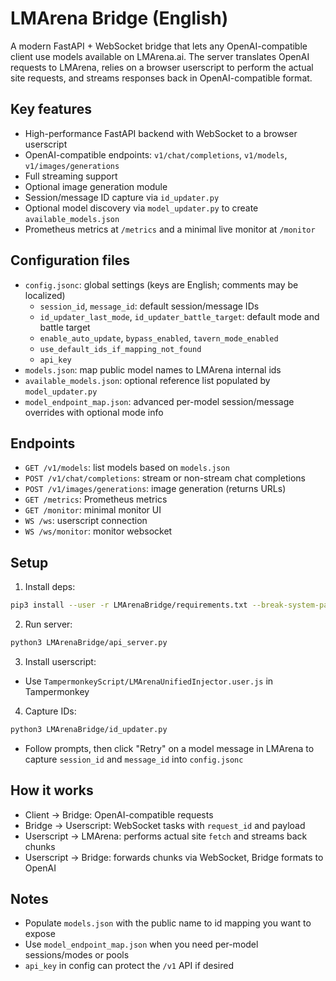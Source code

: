 # LMArena Bridge (English)

A modern FastAPI + WebSocket bridge that lets any OpenAI-compatible client use models available on LMArena.ai. The server translates OpenAI requests to LMArena, relies on a browser userscript to perform the actual site requests, and streams responses back in OpenAI-compatible format.

## Key features
- High-performance FastAPI backend with WebSocket to a browser userscript
- OpenAI-compatible endpoints: `v1/chat/completions`, `v1/models`, `v1/images/generations`
- Full streaming support
- Optional image generation module
- Session/message ID capture via `id_updater.py`
- Optional model discovery via `model_updater.py` to create `available_models.json`
- Prometheus metrics at `/metrics` and a minimal live monitor at `/monitor`

## Configuration files
- `config.jsonc`: global settings (keys are English; comments may be localized)
  - `session_id`, `message_id`: default session/message IDs
  - `id_updater_last_mode`, `id_updater_battle_target`: default mode and battle target
  - `enable_auto_update`, `bypass_enabled`, `tavern_mode_enabled`
  - `use_default_ids_if_mapping_not_found`
  - `api_key`
- `models.json`: map public model names to LMArena internal ids
- `available_models.json`: optional reference list populated by `model_updater.py`
- `model_endpoint_map.json`: advanced per-model session/message overrides with optional mode info

## Endpoints
- `GET /v1/models`: list models based on `models.json`
- `POST /v1/chat/completions`: stream or non-stream chat completions
- `POST /v1/images/generations`: image generation (returns URLs)
- `GET /metrics`: Prometheus metrics
- `GET /monitor`: minimal monitor UI
- `WS /ws`: userscript connection
- `WS /ws/monitor`: monitor websocket

## Setup
1) Install deps:
```bash
pip3 install --user -r LMArenaBridge/requirements.txt --break-system-packages
```
2) Run server:
```bash
python3 LMArenaBridge/api_server.py
```
3) Install userscript:
- Use `TampermonkeyScript/LMArenaUnifiedInjector.user.js` in Tampermonkey
4) Capture IDs:
```bash
python3 LMArenaBridge/id_updater.py
```
- Follow prompts, then click "Retry" on a model message in LMArena to capture `session_id` and `message_id` into `config.jsonc`

## How it works
- Client -> Bridge: OpenAI-compatible requests
- Bridge -> Userscript: WebSocket tasks with `request_id` and payload
- Userscript -> LMArena: performs actual site `fetch` and streams back chunks
- Userscript -> Bridge: forwards chunks via WebSocket, Bridge formats to OpenAI

## Notes
- Populate `models.json` with the public name to id mapping you want to expose
- Use `model_endpoint_map.json` when you need per-model sessions/modes or pools
- `api_key` in config can protect the `/v1` API if desired